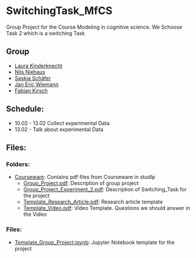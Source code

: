 # SwitchingTask_MfCS
 Group Project for the Course Modeling in cognitive science. We Schoose Task 2 which is a switching Task

## Group
* [Laura Kinderknecht](Courseware)
* [Nils Niehaus](Courseware)
* [Saskia Schäfer](Courseware)
* [Jan Eric Wiemann](Courseware)
* [Fabian Kirsch](https://github.com/Kirschberg32/)

## Schedule:
 - 10.02 - 13.02 Collect experimental Data
 - 13.02 - Talk about experimental Data
 

## Files: 
### Folders:
* [Courseware](Courseware): Contains pdf files from Courseware in studIp
  * [Group_Project.pdf](Courseware/Group_Project.pdf): Description of group project
  * [Group_Project_Experiment_2.pdf](Courseware/Group_Project_Experiment_2.pdf): Description of Switching_Task for the project
  * [Template_Research_Article.pdf](Courseware/Template_Research_Article.pdf): Research article template
  * [Template_Video.pdf](Courseware/Template_Video.pdf): Video Template. Questions we should answer in the Video


### Files:
* [Template_Group_Project.ipynb](Template_Group_Project.ipynb): Jupyter Notebook template for the project
